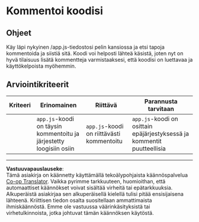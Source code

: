 <!--
CO_OP_TRANSLATOR_METADATA:
{
  "original_hash": "ccfcd8c2932761359fbaff3d6b01ace4",
  "translation_date": "2025-08-27T20:24:20+00:00",
  "source_file": "6-space-game/3-moving-elements-around/assignment.md",
  "language_code": "fi"
}
-->
# Kommentoi koodisi

## Ohjeet

Käy läpi nykyinen /app.js-tiedostosi pelin kansiossa ja etsi tapoja kommentoida ja siistiä sitä. Koodi voi helposti lähteä käsistä, joten nyt on hyvä tilaisuus lisätä kommentteja varmistaaksesi, että koodisi on luettavaa ja käyttökelpoista myöhemmin.

## Arviointikriteerit

| Kriteeri | Erinomainen                                                       | Riittävä                              | Parannusta tarvitaan                                           |
| -------- | ------------------------------------------------------------------ | ------------------------------------- | -------------------------------------------------------------- |
|          | `app.js`-koodi on täysin kommentoitu ja järjestetty loogisiin osiin | `app.js`-koodi on riittävästi kommentoitu | `app.js`-koodi on osittain epäjärjestyksessä ja kommentit puutteellisia |

---

**Vastuuvapauslauseke**:  
Tämä asiakirja on käännetty käyttämällä tekoälypohjaista käännöspalvelua [Co-op Translator](https://github.com/Azure/co-op-translator). Vaikka pyrimme tarkkuuteen, huomioithan, että automaattiset käännökset voivat sisältää virheitä tai epätarkkuuksia. Alkuperäistä asiakirjaa sen alkuperäisellä kielellä tulisi pitää ensisijaisena lähteenä. Kriittisen tiedon osalta suositellaan ammattimaista ihmiskäännöstä. Emme ole vastuussa väärinkäsityksistä tai virhetulkinnoista, jotka johtuvat tämän käännöksen käytöstä.